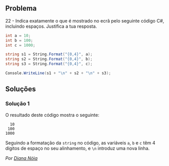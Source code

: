 ## Problema

22 - Indica exatamente o que é mostrado no ecrã pelo seguinte código C#, 
incluindo espaços. Justifica a tua resposta.

```cs
int a = 10;
int b = 100;
int c = 1000;

string s1 = String.Format("{0,4}", a);
string s2 = String.Format("{0,4}", b);
string s3 = String.Format("{0,4}", c);

Console.WriteLine(s1 + "\n" + s2 + "\n" + s3);
```

## Soluções

### Solução 1

O resultado deste código mostra o seguinte:

```
  10
 100
1000
```

Seguindo a formatação da `string` no código, as variáveis `a`, `b` e `c` 
têm 4 dígitos de espaço no seu alinhamento, e `\n` introduz uma nova linha.

*Por [Diana Nóia](https://github.com/DianaNoia)*